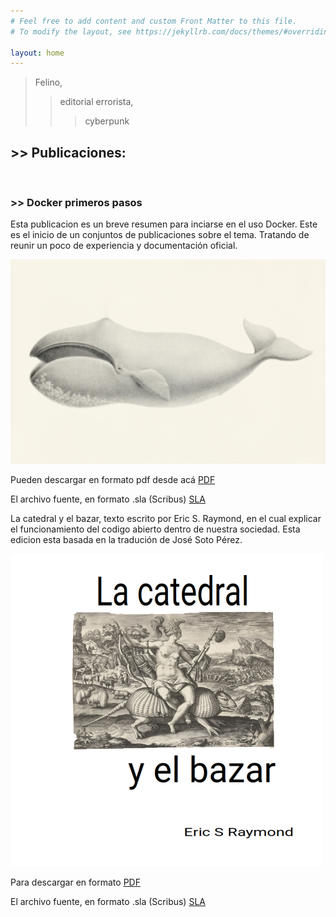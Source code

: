 ```yaml
---
# Feel free to add content and custom Front Matter to this file.
# To modify the layout, see https://jekyllrb.com/docs/themes/#overriding-theme-defaults

layout: home
---
```


> Felino,
>> editorial errorista,
>>> cyberpunk
&nbsp;


## >> Publicaciones:
&nbsp;
### >> Docker primeros pasos

Esta publicacion es un breve resumen para inciarse en el uso
Docker. Este es el inicio de un conjuntos de publicaciones sobre
el tema. Tratando de reunir un poco de experiencia y
documentación oficial.

![](https://raw.githubusercontent.com/violenti/publication/master/ballena-scale.png)

Pueden descargar en formato pdf desde acá [PDF](https://github.com/violenti/publication/blob/master/docker.pdf)

El archivo fuente, en formato .sla (Scribus) [SLA](https://raw.githubusercontent.com/violenti/publication/master/docker.sla)


La catedral y el bazar, texto escrito por Eric S. Raymond, en el cual explicar el funcionamiento del codigo abierto dentro de nuestra sociedad. Esta edicion esta basada en la tradución de José Soto Pérez.

![](https://raw.githubusercontent.com/violenti/publication/master/lacatedral-page001.png)

Para descargar en formato [PDF](https://github.com/violenti/publication/blob/master/lacatedral.pdf)

El archivo fuente, en formato .sla (Scribus) [SLA](https://github.com/violenti/publication/blob/master/lacatedral.sla)
